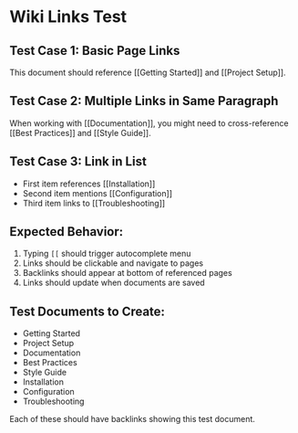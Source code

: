 # Wiki Links Test

## Test Case 1: Basic Page Links
This document should reference [[Getting Started]] and [[Project Setup]].

## Test Case 2: Multiple Links in Same Paragraph
When working with [[Documentation]], you might need to cross-reference [[Best Practices]] and [[Style Guide]].

## Test Case 3: Link in List
- First item references [[Installation]]
- Second item mentions [[Configuration]]
- Third item links to [[Troubleshooting]]

## Expected Behavior:
1. Typing `[[` should trigger autocomplete menu
2. Links should be clickable and navigate to pages
3. Backlinks should appear at bottom of referenced pages
4. Links should update when documents are saved

## Test Documents to Create:
- Getting Started
- Project Setup
- Documentation
- Best Practices
- Style Guide
- Installation
- Configuration  
- Troubleshooting

Each of these should have backlinks showing this test document.
